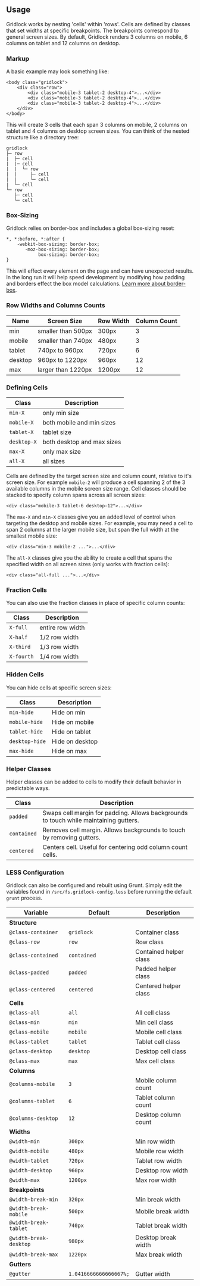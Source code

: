 ## Usage

Gridlock works by nesting 'cells' within 'rows'. Cells are defined by classes that set widths at specific breakpoints. The breakpoints  correspond to general screen sizes. By default, Gridlock renders 3 columns on mobile, 6 columns on tablet and 12 columns on desktop.

### Markup

A basic example may look something like:

```
<body class="gridlock">
	<div class="row">
		<div class="mobile-3 tablet-2 desktop-4">...</div>
		<div class="mobile-3 tablet-2 desktop-4">...</div>
		<div class="mobile-3 tablet-2 desktop-4">...</div>
	</div>
</body>
```

This will create 3 cells that each span 3 columns on mobile, 2 columns on tablet and 4 columns on desktop screen sizes. You can think of the nested structure like a directory tree:

```
gridlock
├─ row
|  ├─ cell
|  |─ cell
|  |  └─ row
|  |     ├─ cell
|  |     └─ cell
|  └─ cell
└─ row
   ├─ cell
   └─ cell
```

### Box-Sizing

Gridlock relies on border-box and includes a global box-sizing reset:

```
*, *:before, *:after {
	-webkit-box-sizing: border-box;
	   -moz-box-sizing: border-box;
	        box-sizing: border-box;
}
```

This will effect every element on the page and can have unexpected results. In the long run it will help speed development by modifying how padding and borders effect the box model calculations. [Learn more about border-box](http://www.paulirish.com/2012/box-sizing-border-box-ftw/).

### Row Widths and Columns Counts

| Name | Screen Size | Row Width | Column Count |
| --- | --- | --- | --- |
| min | smaller than 500px | 300px | 3 |
| mobile | smaller than 740px | 480px | 3 |
| tablet | 740px to 960px | 720px | 6 |
| desktop | 960px to 1220px | 960px | 12 |
| max | larger than 1220px | 1200px | 12 |

### Defining Cells

| Class | Description |
| --- | --- |
| `min-X` | only min size |
| `mobile-X` | both mobile and min sizes |
| `tablet-X` | tablet size |
| `desktop-X` | both desktop and max sizes |
| `max-X` | only max size |
| `all-X` | all sizes |

Cells are defined by the target screen size and column count, relative to it's screen size. For example `mobile-2` will produce a cell spanning 2 of the 3 available columns in the mobile screen size range. Cell classes should be stacked to specify column spans across all screen sizes:

```
<div class="mobile-3 tablet-6 desktop-12">...</div>
```

The `max-X` and `min-X` classes give you an added level of control when targeting the desktop and mobile sizes. For example, you may need a cell to span 2 columns at the larger mobile size, but span the full width at the smallest mobile size:

```
<div class="min-3 mobile-2 ...">...</div>
```

The `all-X` classes give you the ability to create a cell that spans the specified width on all screen sizes (only works with fraction cells):

```
<div class="all-full ...">...</div>
```

### Fraction Cells

You can also use the fraction classes in place of specific column counts:

| Class | Description |
| --- | --- |
| `X-full` | entire row width |
| `X-half` | 1/2 row width |
| `X-third` | 1/3 row width |
| `X-fourth` | 1/4 row width |

### Hidden Cells

You can hide cells at specific screen sizes:

| Class | Description |
| --- | --- |
| `min-hide` | Hide on min |
| `mobile-hide` | Hide on mobile |
| `tablet-hide` | Hide on tablet |
| `desktop-hide` | Hide on desktop |
| `max-hide` | Hide on max |

### Helper Classes

Helper classes can be added to cells to modify their default behavior in predictable ways.

| Class | Description |
| --- | --- |
| `padded` | Swaps cell margin for padding. Allows backgrounds to touch while maintaining gutters. |
| `contained` | Removes cell margin. Allows backgrounds to touch by removing gutters. |
| `centered` | Centers cell. Useful for centering odd column count cells. |

### LESS Configuration

Gridlock can also be configured and rebuilt using Grunt. Simply edit the variables found in `/src/fs.gridlock-config.less` before running the default `grunt` process.

| Variable | Default | Description |
| --- | --- | --- |
| **Structure** | | |
| `@class-container` | `gridlock` | Container class |
| `@class-row` | `row` | Row class |
| `@class-contained` | `contained` | Contained helper class |
| `@class-padded` | `padded` | Padded helper class |
| `@class-centered` | `centered` | Centered helper class |
| **Cells** | | |
| `@class-all` | `all` | All cell class |
| `@class-min` | `min` | Min cell class |
| `@class-mobile` | `mobile` | Mobile cell class |
| `@class-tablet` | `tablet` | Tablet cell class |
| `@class-desktop` | `desktop` | Desktop cell class |
| `@class-max` | `max` | Max cell class |
| **Columns** | | |
| `@columns-mobile` | `3` | Mobile column count |
| `@columns-tablet` | `6` | Tablet column count |
| `@columns-desktop` | `12` | Desktop column count |
| **Widths** | | |
| `@width-min` | `300px` | Min row width |
| `@width-mobile` | `480px` | Mobile row width |
| `@width-tablet` | `720px` | Tablet row width |
| `@width-desktop` | `960px` | Desktop row width |
| `@width-max` | `1200px` | Max row width |
| **Breakpoints** | | |
| `@width-break-min` | `320px` | Min break width |
| `@width-break-mobile` | `500px` | Mobile break width |
| `@width-break-tablet` | `740px` | Tablet break width |
| `@width-break-desktop` | `980px` | Desktop break width |
| `@width-break-max` | `1220px` | Max break width |
| **Gutters** | | |
| `@gutter` | `1.0416666666666667%;` | Gutter width |